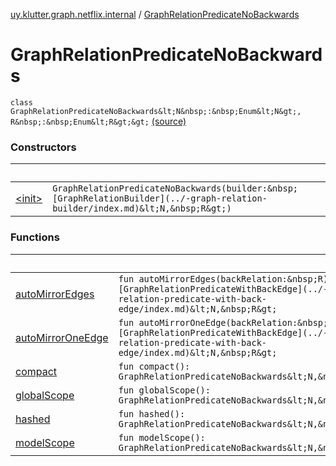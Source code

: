 [uy.klutter.graph.netflix.internal](../index.md) / [GraphRelationPredicateNoBackwards](.)


# GraphRelationPredicateNoBackwards
`class GraphRelationPredicateNoBackwards&lt;N&nbsp;:&nbsp;Enum&lt;N&gt;, R&nbsp;:&nbsp;Enum&lt;R&gt;&gt;` [(source)](https://github.com/kohesive/klutter/blob/master/netflix-graph-jdk6/src/main/kotlin/uy/klutter/graph/netflix/internal/Schema.kt#L110)



### Constructors

|&nbsp;|&nbsp;|
|---|---|
| [&lt;init&gt;](-init-.md) | `GraphRelationPredicateNoBackwards(builder:&nbsp;[GraphRelationBuilder](../-graph-relation-builder/index.md)&lt;N,&nbsp;R&gt;)` |

### Functions

|&nbsp;|&nbsp;|
|---|---|
| [autoMirrorEdges](auto-mirror-edges.md) | `fun autoMirrorEdges(backRelation:&nbsp;R): [GraphRelationPredicateWithBackEdge](../-graph-relation-predicate-with-back-edge/index.md)&lt;N,&nbsp;R&gt;` |
| [autoMirrorOneEdge](auto-mirror-one-edge.md) | `fun autoMirrorOneEdge(backRelation:&nbsp;R): [GraphRelationPredicateWithBackEdge](../-graph-relation-predicate-with-back-edge/index.md)&lt;N,&nbsp;R&gt;` |
| [compact](compact.md) | `fun compact(): GraphRelationPredicateNoBackwards&lt;N,&nbsp;R&gt;` |
| [globalScope](global-scope.md) | `fun globalScope(): GraphRelationPredicateNoBackwards&lt;N,&nbsp;R&gt;` |
| [hashed](hashed.md) | `fun hashed(): GraphRelationPredicateNoBackwards&lt;N,&nbsp;R&gt;` |
| [modelScope](model-scope.md) | `fun modelScope(): GraphRelationPredicateNoBackwards&lt;N,&nbsp;R&gt;` |
